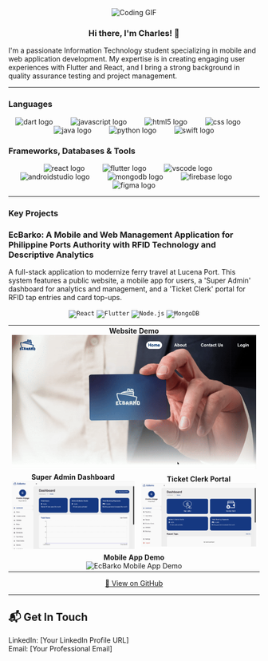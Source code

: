 <div align="center">
  <img height="180" src="https://media.giphy.com/media/M9gbBd9nbDrOTu1Mqx/giphy.gif" alt="Coding GIF" />
  <h3>Hi there, I'm Charles! 👋</h3>
</div>

<p align="left">
I'm a passionate Information Technology student specializing in mobile and web application development. My expertise is in creating engaging user experiences with Flutter and React, and I bring a strong background in quality assurance testing and project management. 
</p>

---

### Languages
<div align="center">
  <img src="https://skillicons.dev/icons?i=dart" height="40" alt="dart logo"  />
  <img width="12" />
  <img src="https://skillicons.dev/icons?i=js" height="40" alt="javascript logo"  />
  <img width="12" />
  <img src="https://skillicons.dev/icons?i=html" height="40" alt="html5 logo"  />
  <img width="12" />
  <img src="https://skillicons.dev/icons?i=css" height="40" alt="css logo"  />
  <img width="12" />
  <img src="https://skillicons.dev/icons?i=java" height="40" alt="java logo"  />
  <img width="12" />
  <img src="https://skillicons.dev/icons?i=py" height="40" alt="python logo"  />
  <img width="12" />
  <img src="https://skillicons.dev/icons?i=swift" height="40" alt="swift logo"  />
</div>

### Frameworks, Databases & Tools
<div align="center">
  <img src="https://skillicons.dev/icons?i=react" height="40" alt="react logo"  />
  <img width="12" />
  <img src="https://skillicons.dev/icons?i=flutter" height="40" alt="flutter logo"  />
  <img width="12" />
  <img src="https://skillicons.dev/icons?i=vscode" height="40" alt="vscode logo"  />
  <img width="12" />
  <img src="https://skillicons.dev/icons?i=androidstudio" height="40" alt="androidstudio logo"  />
  <img width="12" />
  <img src="https://skillicons.dev/icons?i=mongodb" height="40" alt="mongodb logo"  />
  <img width="12" />
  <img src="https://skillicons.dev/icons?i=firebase" height="40" alt="firebase logo"  />
  <img width="12" />
  <img src="https://skillicons.dev/icons?i=figma" height="40" alt="figma logo"  />
</div>

---
### Key Projects

<h3>EcBarko: A Mobile and Web Management Application for Philippine Ports Authority with RFID Technology and Descriptive Analytics</h3>

<p>A full-stack application to modernize ferry travel at Lucena Port. This system features a public website, a mobile app for users, a 'Super Admin' dashboard for analytics and management, and a 'Ticket Clerk' portal for RFID tap entries and card top-ups.</p>

<p align="center">
  <code><img src="https://img.shields.io/badge/React-61DAFB?style=flat&logo=react&logoColor=black" alt="React" /></code>
  <code><img src="https://img.shields.io/badge/Flutter-02569B?style=flat&logo=flutter&logoColor=white" alt="Flutter" /></code>
  <code><img src="https://img.shields.io/badge/Node.js-339933?style=flat&logo=node.js&logoColor=white" alt="Node.js" /></code>
  <code><img src="https://img.shields.io/badge/MongoDB-47A248?style=flat&logo=mongodb&logoColor=white" alt="MongoDB" /></code>
</p>

<div align="center">
  <table>
    <tr>
      <td colspan="2" align="center">
        <strong>Website Demo</strong><br>
        <img src="https://github.com/Erhn1/Erhn1/blob/main/assets/ecweb.gif?raw=true" alt="EcBarko Website Demo" width="800" />
      </td>
    </tr>
    <tr>
      <td align="center">
        <strong>Super Admin Dashboard</strong><br>
        <img src="https://github.com/Erhn1/Erhn1/blob/main/assets/ecsadmin.png?raw=true" alt="EcBarko Super Admin Dashboard" width="400" />
      </td>
      <td align="center">
        <strong>Ticket Clerk Portal</strong><br>
        <img src="https://github.com/Erhn1/Erhn1/blob/main/assets/ectclerk.png?raw=true" alt="EcBarko Ticket Clerk Dashboard" width="400" />
      </td>
    </tr>
    <tr>
      <td colspan="2" align="center">
        <strong>Mobile App Demo</strong><br>
        <img src="https://s1.ezgif.com/tmp/ezgif-163ce2c685635a.gif" alt="EcBarko Mobile App Demo" />
      </td>
    </tr>
  </table>
</div>

<p align="center">
  <a href="[LINK-TO-YOUR-REPO]">🔗 View on GitHub</a>
</p>

---

## 📬 Get In Touch

<p align="left">
LinkedIn: [Your LinkedIn Profile URL]
<br>
Email: [Your Professional Email]
</p>
